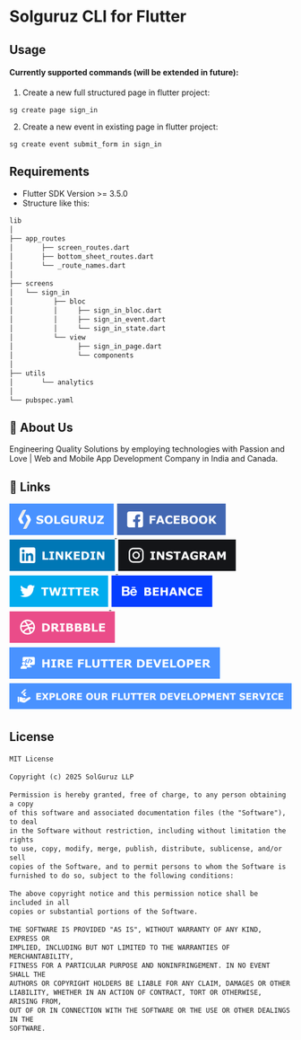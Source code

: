 # Solguruz CLI for Flutter

## Usage

#### Currently supported commands (will be extended in future):

1. Create a new full structured page in flutter project:

```commandline
sg create page sign_in
```

2. Create a new event in existing page in flutter project:

```commandline
sg create event submit_form in sign_in
```

## Requirements

- Flutter SDK Version >= 3.5.0
- Structure like this:

```structure
lib
│
├── app_routes
│       ├── screen_routes.dart
│       ├── bottom_sheet_routes.dart
│       └── _route_names.dart
│
├── screens
│   └── sign_in
│          ├── bloc
│          │     ├── sign_in_bloc.dart
│          │     ├── sign_in_event.dart
│          │     └── sign_in_state.dart
│          └── view
│                ├── sign_in_page.dart
│                └── components
│
├── utils
│       └── analytics
│
└── pubspec.yaml
```

## 🚀 About Us

Engineering Quality Solutions by employing technologies with Passion and Love | Web and Mobile App
Development Company in India and Canada.

## 🔗 Links

<div align="left">

<a href="https://solguruz.com/" target="_blank">
    <img src="https://raw.githubusercontent.com/solguruz/multi_selection_filter/main/.github/solguruz.svg" alt="Solguruz" style="margin-bottom: 5px;" />
</a>

<a href="https://www.facebook.com/SolGuruzHQ" target="_blank">
    <img src="https://raw.githubusercontent.com/solguruz/multi_selection_filter/main/.github/facebook.svg" alt="Solguruz on Facebook" style="margin-bottom: 5px;" />
</a>

<a href="https://www.linkedin.com/company/solguruz/" target="_blank">
    <img src="https://raw.githubusercontent.com/solguruz/multi_selection_filter/main/.github/linkedin.svg" alt="Solguruz on Linkedin" style="margin-bottom: 5px;" />
</a>

<a href="https://www.instagram.com/solguruz/" target="_blank">
    <img src="https://raw.githubusercontent.com/solguruz/multi_selection_filter/main/.github/instagram.svg" alt="Solguruz on Instagram" style="margin-bottom: 5px;" />
</a>

<a href="https://twitter.com/SolGuruz" target="_blank">
    <img src="https://raw.githubusercontent.com/solguruz/multi_selection_filter/main/.github/twitter.svg" alt="Solguruz on Twitter" style="margin-bottom: 5px;" />
</a>

<a href="https://www.behance.net/solguruz" target="_blank">
    <img src="https://raw.githubusercontent.com/solguruz/multi_selection_filter/main/.github/behance.svg" alt="Solguruz on Behance" style="margin-bottom: 5px;" />
</a>

<a href="https://dribbble.com/SolGuruz" target="_blank">
    <img src="https://raw.githubusercontent.com/solguruz/multi_selection_filter/main/.github/dribbble.svg" alt="Solguruz on Dribble" style="margin-bottom: 5px;" />
</a>

<a href="https://solguruz.com/hire-flutter-developers/" target="_blank">
    <img src="https://raw.githubusercontent.com/solguruz/multi_selection_filter/main/.github/hire_flutter_developer.svg" alt="Hire Flutter Developers" style="margin-bottom: 5px;" />
</a>

<a href="https://solguruz.com/services/flutter-app-development" target="_blank">
    <img src="https://raw.githubusercontent.com/solguruz/multi_selection_filter/main/.github/explore_our_flutter_service.svg" alt="Flutter App Development" style="margin-bottom: 5px;" />
</a>

</div>

## License

```text
MIT License

Copyright (c) 2025 SolGuruz LLP

Permission is hereby granted, free of charge, to any person obtaining a copy
of this software and associated documentation files (the "Software"), to deal
in the Software without restriction, including without limitation the rights
to use, copy, modify, merge, publish, distribute, sublicense, and/or sell
copies of the Software, and to permit persons to whom the Software is
furnished to do so, subject to the following conditions:

The above copyright notice and this permission notice shall be included in all
copies or substantial portions of the Software.

THE SOFTWARE IS PROVIDED "AS IS", WITHOUT WARRANTY OF ANY KIND, EXPRESS OR
IMPLIED, INCLUDING BUT NOT LIMITED TO THE WARRANTIES OF MERCHANTABILITY,
FITNESS FOR A PARTICULAR PURPOSE AND NONINFRINGEMENT. IN NO EVENT SHALL THE
AUTHORS OR COPYRIGHT HOLDERS BE LIABLE FOR ANY CLAIM, DAMAGES OR OTHER
LIABILITY, WHETHER IN AN ACTION OF CONTRACT, TORT OR OTHERWISE, ARISING FROM,
OUT OF OR IN CONNECTION WITH THE SOFTWARE OR THE USE OR OTHER DEALINGS IN THE
SOFTWARE.
```